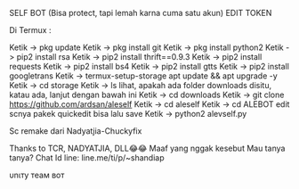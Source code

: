 SELF BOT (Bisa protect, tapi lemah karna cuma satu akun)
EDIT TOKEN



Di Termux :

Ketik -> pkg update
Ketik -> pkg install git
Ketik -> pkg install python2
Ketik -> pip2 install rsa
Ketik -> pip2 install thrift==0.9.3
Ketik -> pip2 install requests
Ketik -> pip2 install bs4
Ketik -> pip2 install gtts
Ketik -> pip2 install googletrans
Ketik -> termux-setup-storage
apt update && apt upgrade -y
Ketik -> cd storage
Ketik -> ls
lihat, apakah ada folder downloads disitu, katau ada, lanjut dengan bawah ini
Ketik -> cd downloads
Ketik -> git clone https://github.com/ardsan/aleself
Ketik -> cd aleself
Ketik -> cd ALEBOT
edit scnya pakek quickedit bisa lalu save
Ketik -> python2 alevself.py


Sc remake dari Nadyatjia-Chuckyfix

Thanks to TCR, NADYATJIA, DLL😂😂
Maaf yang nggak kesebut
Mau tanya tanya? Chat
Id line: line.me/ti/p/~shandiap

υnιтy тeaм вoт
